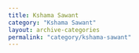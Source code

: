 ```yaml
---
title: Kshama Sawant
category: "Kshama Sawant"
layout: archive-categories
permalink: "category/kshama-sawant"
---
```

